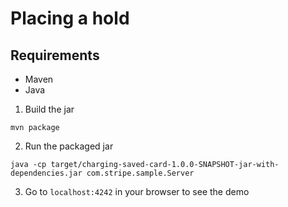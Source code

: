 # Placing a hold

## Requirements
* Maven
* Java


1. Build the jar
```
mvn package
```

2. Run the packaged jar
```
java -cp target/charging-saved-card-1.0.0-SNAPSHOT-jar-with-dependencies.jar com.stripe.sample.Server
```

3. Go to `localhost:4242` in your browser to see the demo
